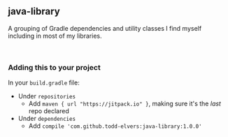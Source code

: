 java-library
---------------------------------

A grouping of Gradle dependencies and utility classes I find myself including in most of my libraries.

<br/>

### Adding this to your project

In your `build.gradle` file:
* Under `repositories`
    * Add `maven { url "https://jitpack.io" }`, making sure it's the _last_ repo declared
* Under `dependencies`
    * Add `compile 'com.github.todd-elvers:java-library:1.0.0'`
